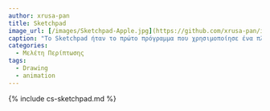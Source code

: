 ```yaml
---
author: xrusa-pan
title: Sketchpad
image_url: [/images/Sketchpad-Apple.jpg](https://github.com/xrusa-pan/images/blob/master/Sketchpad-Apple.jpg)
caption: "Το Sketchpad ήταν το πρώτο πρόγραμμα που χρησιμοποίησε ένα πλήρες γραφικό περιβάλλον χρήστη."
categories:
  - Μελέτη Περίπτωσης
tags:
  - Drawing
  - animation
---
```


{% include cs-sketchpad.md %}
